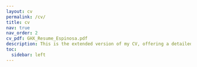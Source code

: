 ```yaml
---
layout: cv
permalink: /cv/
title: cv
nav: true
nav_order: 2
cv_pdf: GHX_Resume_Espinosa.pdf
description: This is the extended version of my CV, offering a detailed overview of my academic background, technical skills, professional experiences, and leadership roles. Click the icon to download my latest version.
toc:
  sidebar: left
---
```


